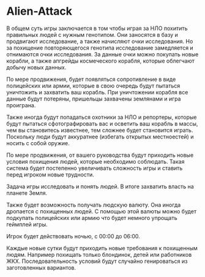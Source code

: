 # Alien-Attack

В общем суть игры заключается в том чтобы играя за НЛО похитить правильных людей с нужным генотипом. Они заносятся в базу и продвигают исследование, а также начисляют очки исследования. Но за похищение повторяющегося генотипа исследование замедляется и отнимаются очки исследования. За данные очки можно покупать новые корабли, а также апгрейды космеческого корабля, которые облегчают добычу новых данных.

По мере продвижения, будет появляться сопротивление в виде полицейских или армии, которые в свою очередь будут пытаться уничтожить и захватить ваш корабль. При уничтожении корабля все данные будут потеряны, пришельцы захвачены землянами и игра проиграна.

Также иногда будут попадаться охотники за НЛО и репортеры, которые будут пытаться сфотографировать вас и осветить ваш корабль в массы, чем вы становитесь известнее, тем сложнее будет становится играть. Поскольку люди будут аккуратнее (избегать открытых местноестей) и носить с собой оружие.

По мере продвижения, от вашего руководства будут приходить новые условия похищения людей, которые необходимо соблюдать. Такая система будет постепенно увеличивать сложность игры и ставить перед игроком новые трудности.

Задача игры исследовать и понять людей. В итоге захватить власть на планете Земля.

Также будет возможность получать людскую валюту. Она иногда дропается с похищенных людей. С помощью этой валюты можно будет подкупать полицейских или армию что будет немного упрощать геймплей игры.

Игрок будет действовать ночью, с 00:00 до 06:00.

Каждые новые сутки будут приходить новые требования к похищенным людям. Например похищать только блондинок, детей или работников ЖКХ. Последовательность условий будут случайно генироваться из заготовленных вариантов.
